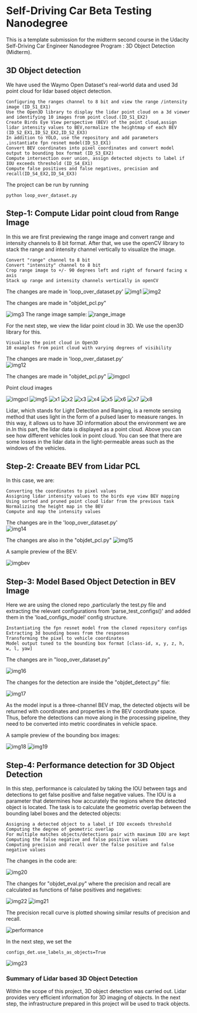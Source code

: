 # Self-Driving Car Beta Testing Nanodegree

This is a template submission for the midterm second course in the Udacity Self-Driving Car Engineer Nanodegree Program : 3D Object Detection (Midterm).

## 3D Object detection

We have used the Waymo Open Dataset's real-world data and used 3d point cloud for lidar based object detection.

    Configuring the ranges channel to 8 bit and view the range /intensity image (ID_S1_EX1)
    Use the Open3D library to display the lidar point cloud on a 3d viewer and identifying 10 images from point cloud.(ID_S1_EX2)
    Create Birds Eye View perspective (BEV) of the point cloud,assign lidar intensity values to BEV,normalize the heightmap of each BEV (ID_S2_EX1,ID_S2_EX2,ID_S2_EX3)
    In addition to YOLO, use the repository and add parameters ,instantiate fpn resnet model(ID_S3_EX1)
    Convert BEV coordinates into pixel coordinates and convert model output to bounding box format (ID_S3_EX2)
    Compute intersection over union, assign detected objects to label if IOU exceeds threshold (ID_S4_EX1)
    Compute false positives and false negatives, precision and recall(ID_S4_EX2,ID_S4_EX3)

The project can be run by running

``` 
python loop_over_dataset.py
```


## Step-1: Compute Lidar point cloud from Range Image

In this we are first previewing the range image and convert range and intensity channels to 8 bit format. After that, we use the openCV library to stack the range and intensity channel vertically to visualize the image.

    Convert "range" channel to 8 bit
    Convert "intensity" channel to 8 bit
    Crop range image to +/- 90 degrees left and right of forward facing x axis
    Stack up range and intensity channels vertically in openCV

The changes are made in 'loop_over_dataset.py'
<img src="img/1.png" alt="img1"/>
<img src="img/2.png" alt="img2"/>

The changes are made in "objdet_pcl.py"

<img src="img/show_range_image_func.png" alt="img3"/>
The range image sample:
<img src="img/range_image.png" alt="range_image"/>

For the next step, we view the lidar point cloud in 3D. We use the open3D library for this.

    Visualize the point cloud in Open3D
    10 examples from point cloud with varying degrees of visibility

The changes are made in 'loop_over_dataset.py' </br>
<img src="img/12.png" alt="img12"/>


The changes are made in "objdet_pcl.py" 
<img src="img/show_pcl_func.png" alt="imgpcl"/>

Point cloud images

<img src="img/pcl2.png" alt="imgpcl"/>

<img src="img/5.png" alt="img5"/>

<img src="img/x1.png" alt="x1"/>
<img src="img/x2.png" alt="x2"/>
<img src="img/x3.png" alt="x3"/>
<img src="img/x4.png" alt="x4"/>
<img src="img/x5.png" alt="x5"/>
<img src="img/x6.png" alt="x6"/>
<img src="img/x7.png" alt="x7"/>
<img src="img/x8.png" alt="x8"/>

Lidar, which stands for Light Detection and Ranging, is a remote sensing method that uses light in the form of a pulsed laser to measure ranges. In this way, it allows us to have 3D information about the environment we are in.In this part, the lidar data is displayed as a point cloud. Above you can see how different vehicles look in point cloud. You can see that there are some losses in the lidar data in the light-permeable areas such as the windows of the vehicles.

## Step-2: Creaate BEV from Lidar PCL

In this case, we are:

    Converting the coordinates to pixel values
    Assigning lidar intensity values to the birds eye view BEV mapping
    Using sorted and pruned point cloud lidar from the previous task
    Normalizing the height map in the BEV
    Compute and map the intensity values

The changes are in the 'loop_over_dataset.py' </br>
<img src="img/14.png" alt="img14"/>

The changes are also in the "objdet_pcl.py"
<img src="img/15.png" alt="img15"/>

A sample preview of the BEV: </br>

<img src="img/bev_map.png" alt="imgbev"/>

## Step-3: Model Based Object Detection in BEV Image

Here we are using the cloned repo ,particularly the test.py file and extracting the relevant configurations from 'parse_test_configs()' and added them in the 'load_configs_model' config structure.

    Instantiating the fpn resnet model from the cloned repository configs
    Extracting 3d bounding boxes from the responses
    Transforming the pixel to vehicle coordinates
    Model output tuned to the bounding box format [class-id, x, y, z, h, w, l, yaw]

The changes are in "loop_over_dataset.py" </br>

<img src="img/16.png" alt="img16"/>

The changes for the detection are inside the "objdet_detect.py" file:

<img src="img/17.png" alt="img17"/>

As the model input is a three-channel BEV map, the detected objects will be returned with coordinates and properties in the BEV coordinate space. Thus, before the detections can move along in the processing pipeline, they need to be converted into metric coordinates in vehicle space.

A sample preview of the bounding box images:  </br>

<img src="img/18.png" alt="img18"/>

<img src="img/19.png" alt="img19"/>

## Step-4: Performance detection for 3D Object Detection

In this step, performance is calculated by taking the IOU between tags and detections to get false positive and false negative values. The IOU is a parameter that determines how accurately the regions where the detected object is located. The task is to calculate the geometric overlap between the bounding label boxes and the detected objects:

    Assigning a detected object to a label if IOU exceeds threshold
    Computing the degree of geometric overlap
    For multiple matches objects/detections pair with maximum IOU are kept
    Computing the false negative and false positive values
    Computing precision and recall over the false positive and false negative values

The changes in the code are:

<img src="img/20.png" alt="img20"/>

The changes for "objdet_eval.py" where the precision and recall are calculated as functions of false positives and negatives:

<img src="img/22.png" alt="img22"/>

<img src="img/21.png" alt="img21"/>

The precision recall curve is plotted showing similar results of precision and recall.

<img src="img/performance.png" alt="performance"/>

In the next step, we set the <br/>
``` 
configs_det.use_labels_as_objects=True
``` 
<img src="img/23.png" alt="img23"/>

###  Summary of Lidar based 3D Object Detection

Within the scope of this project, 3D object detection was carried out. Lidar provides very efficient information for 3D imaging of objects. In the next step, the infrastructure prepared in this project will be used to track objects.


